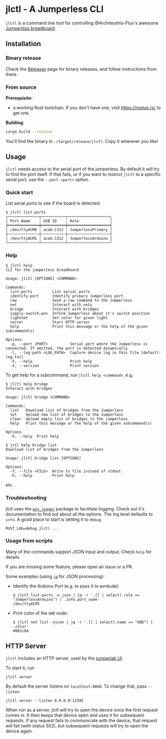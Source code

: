 # jlctl - A Jumperless CLI

`jlctl` is a command line tool for controlling @Architeuthis-Flux's awesome [Jumperless breadboard](https://github.com/Architeuthis-Flux/Jumperless/).

## Installation

### Binary release

Check the [Releases](https://github.com/nilclass/jumperlab/releases) page for binary releases, and follow instructions from there.

### From source

**Prerequisite**:
- a working Rust toolchain. If you don't have one, visit https://rustup.rs/ to get one.

**Building**:
```bash
cargo build --release
```

You'll find the binary in `./target/release/jlctl`. Copy it wherever you like!

## Usage

`jlctl` needs access to the serial port of the jumperless. By default it will try to find the port itself.
If that fails, or if you want to restrict `jlctl` to a specific serial port, use the `--port <port>` option.

### Quick start

List serial ports to see if the board is detected:

```
$ jlctl list-ports
╭──────────────┬───────────┬───────────────────╮
│ Port Name    ┆ USB ID    ┆ Role              │
╞══════════════╪═══════════╪═══════════════════╡
│ /dev/ttyACM0 ┆ acab:1312 ┆ JumperlessPrimary │
├╌╌╌╌╌╌╌╌╌╌╌╌╌╌┼╌╌╌╌╌╌╌╌╌╌╌┼╌╌╌╌╌╌╌╌╌╌╌╌╌╌╌╌╌╌╌┤
│ /dev/ttyACM1 ┆ acab:1312 ┆ JumperlessArduino │
╰──────────────┴───────────┴───────────────────╯
```

### Help

```
$ jlctl help
CLI for the jumperless breadboard

Usage: jlctl [OPTIONS] <COMMAND>

Commands:
  list-ports         List serial ports
  identify-port      Identify primary Jumperless port
  raw                Send a raw command to the Jumperless
  net                Interact with nets
  bridge             Interact with bridges
  supply-switch-pos  Inform Jumperless about it's switch position
  lightnet           Set color for given light
  server             Start HTTP server
  help               Print this message or the help of the given subcommand(s)

Options:
  -p, --port <PORT>          Serial port where the Jumperless is connected. If omitted, the port is detected dynamically
  -l, --log-path <LOG_PATH>  Capture device log in this file [default: log.txt]
  -h, --help                 Print help
  -V, --version              Print version
```

To get help for a subcommand, run `jlctl help <command>`, e.g.
```
$ jlctl help bridge
Interact with bridges

Usage: jlctl bridge <COMMAND>

Commands:
  list   Download list of bridges from the Jumperless
  set    Upload new list of bridges to the Jumperless
  clear  Upload empty list of bridges to the jumperless
  help   Print this message or the help of the given subcommand(s)

Options:
  -h, --help  Print help
```

```
$ jctl help bridge list
Download list of bridges from the Jumperless

Usage: jlctl bridge list [OPTIONS]

Options:
  -f, --file <FILE>  Write to file instead of stdout
  -h, --help         Print help
```

etc.

### Troubleshooting

jlctl uses the [`env_logger`](https://docs.rs/env_logger/0.10.1/env_logger/) package to facilitate logging.
Check out it's documentation to find out about all the options.
The log level defaults to `info`. A good place to start is setting it to `debug`:

```
RUST_LOG=debug jlctl ...
```

### Usage from scripts

Many of the commands support JSON input and output. Check `help` for details.

If you are missing some feature, please open an issue or a PR.

Some examples (using [`jq`](https://github.com/jqlang/jq) for JSON processing):

- Identify the Arduino Port (e.g. to pass it to avrdude):
  ```
  $ jlctl list-ports -o json | jq -r '.[] | select(.role == "JumperlessArduino") | .info.port_name'
  /dev/ttyACM1
  ```
- Print color of the `GND` node:
  ```
  $ jlctl net list -ojson | jq -r '.[] | select(.name == "GND") | .color'
  #001c04
  ```


## HTTP Server

`jlctl` includes an HTTP server, used by the [jumperlab UI](https://github.com/nilclass/jumperlab).

To start it, run
```
jlctl server
```

By default the server listens on `localhost:8080`. To change that, pass `--listen`:
```
jlctl server --listen 0.0.0.0:12345
```

When run as a server, jlctl will try to open the device once the first request comes in.
It then keeps that device open and uses it for subsequent requests.
If any request fails to communicate with the device, that request will fail (with status 502),
but subsequent requests will try to open the device again.

